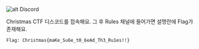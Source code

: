 ![alt Discord](/imgs/Discord.png)

Christmas CTF 디스코드를 접속해요.
그 후 Rules 채널에 들어가면 설명란에 Flag가 존재해요.

```
Flag: Christmas{maKe_Su6e_t0_6eAd_Th3_Ru1es!!}
```